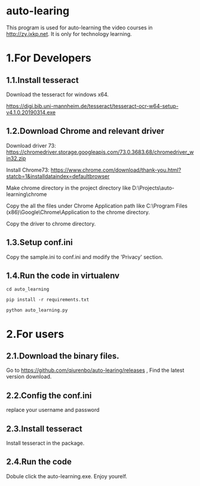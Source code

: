 # auto-learing
This program is used for auto-learning the video courses in http://zy.jxkp.net. It is only for technology learning.

# 1.For Developers 
## 1.1.Install tesseract
Download the tesseract for windows x64.

https://digi.bib.uni-mannheim.de/tesseract/tesseract-ocr-w64-setup-v4.1.0.20190314.exe

## 1.2.Download Chrome and relevant driver
Download driver 73:
https://chromedriver.storage.googleapis.com/73.0.3683.68/chromedriver_win32.zip

Install Chrome73:
https://www.chrome.com/download/thank-you.html?statcb=1&installdataindex=defaultbrowser

Make chrome directory in the project directory like D:\Projects\auto-learning\chrome

Copy the all the files under Chrome Application path like C:\Program Files (x86)\Google\Chrome\Application to the chrome directory. 

Copy the driver to chrome directory.

## 1.3.Setup conf.ini
Copy the sample.ini to conf.ini and modify the 'Privacy' section.

## 1.4.Run the code in virtualenv
```
cd auto_learning
```
```
pip install -r requirements.txt
```
```
python auto_learning.py
```
# 2.For users
## 2.1.Download the binary files.
Go to  https://github.com/qiurenbo/auto-learing/releases , Find the latest version download.
## 2.2.Config the conf.ini
replace your username and password

## 2.3.Install tesseract
Install tesseract in the package.

## 2.4.Run the code
Dobule click the auto-learning.exe.
Enjoy yourelf.